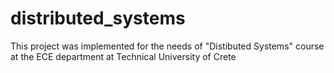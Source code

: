 # distributed_systems
This project was implemented for the needs of "Distibuted Systems" course at the ECE department at Technical University of Crete
